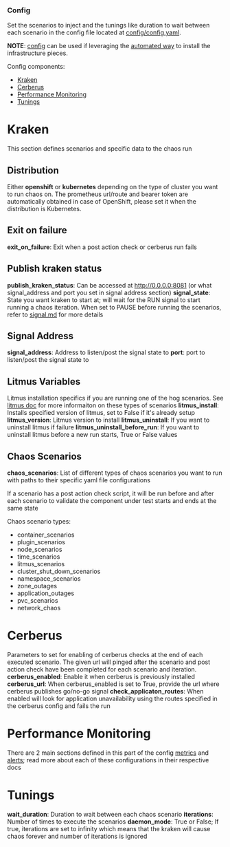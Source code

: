 ### Config
Set the scenarios to inject and the tunings like duration to wait between each scenario in the config file located at [config/config.yaml](https://github.com/redhat-chaos/krkn/blob/main/config/config.yaml).

**NOTE**: [config](https://github.com/redhat-chaos/krkn/blob/main/config/config_performance.yaml) can be used if leveraging the [automated way](https://github.com/redhat-chaos/krkn#setting-up-infrastructure-dependencies) to install the infrastructure pieces.

Config components: 
* [Kraken](#kraken)
* [Cerberus](#cerberus)
* [Performance Monitoring](#performance-monitoring)
* [Tunings](#tunings)

# Kraken 
This section defines scenarios and specific data to the chaos run 

## Distribution
Either **openshift** or **kubernetes** depending on the type of cluster you want to run chaos on. 
The prometheus url/route and bearer token are automatically obtained in case of OpenShift, please set it when the distribution is Kubernetes.

## Exit on failure
**exit_on_failure**:  Exit when a post action check or cerberus run fails

## Publish kraken status
**publish_kraken_status**: Can be accessed at http://0.0.0.0:8081 (or what signal_address and port you set in signal address section)
**signal_state**: State you want kraken to start at; will wait for the RUN signal to start running a chaos iteration. When set to PAUSE before running the scenarios, refer to [signal.md](signal.md) for more details

## Signal Address 
**signal_address**: Address to listen/post the signal state to
**port**: port to listen/post the signal state to

## Litmus Variables
Litmus installation specifics if you are running one of the hog scenarios. See [litmus doc](litmus_scenarios.md) for more informaiton on these types of scenarios 
**litmus_install**: Installs specified version of litmus, set to False if it's already setup
**litmus_version**: Litmus version to install
**litmus_uninstall**: If you want to uninstall litmus if failure
**litmus_uninstall_before_run**: If you want to uninstall litmus before a new run starts, True or False values


## Chaos Scenarios 

**chaos_scenarios**: List of different types of chaos scenarios you want to run with paths to their specific yaml file configurations

If a scenario has a post action check script, it will be run before and after each scenario to validate the component under test starts and ends at the same state

Chaos scenario types: 
- container_scenarios     
- plugin_scenarios
- node_scenarios
- time_scenarios
- litmus_scenarios
- cluster_shut_down_scenarios
- namespace_scenarios
- zone_outages
- application_outages
- pvc_scenarios
- network_chaos


# Cerberus 
Parameters to set for enabling of cerberus checks at the end of each executed scenario. The given url will pinged after the scenario and post action check have been completed for each scenario and iteration.
**cerberus_enabled**: Enable it when cerberus is previously installed
**cerberus_url**: When cerberus_enabled is set to True, provide the url where cerberus publishes go/no-go signal
**check_applicaton_routes**:  When enabled will look for application unavailability using the routes specified in the cerberus config and fails the run


# Performance Monitoring 
There are 2 main sections defined in this part of the config [metrics](metrics.md) and [alerts](alerts.md); read more about each of these configurations in their respective docs 

# Tunings
**wait_duration**: Duration to wait between each chaos scenario
**iterations**: Number of times to execute the scenarios
**daemon_mode**: True or False; If true, iterations are set to infinity which means that the kraken will cause chaos forever and number of iterations is ignored

